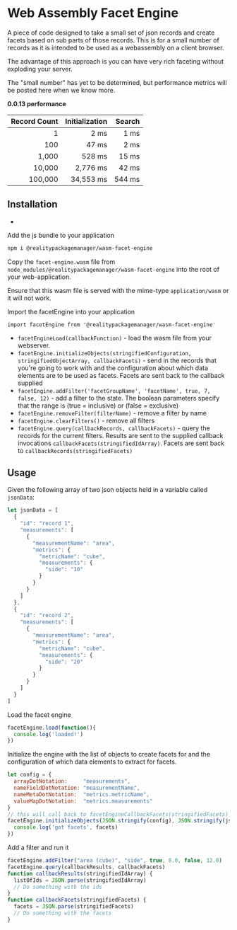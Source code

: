 # Web Assembly Facet Engine

A piece of code designed to take a small set of json records and create facets based on sub parts of those records.
This is for a small number of records as it is intended to be used as a webassembly on a client browser.

The advantage of this approach is you can have very rich faceting without exploding your server.

The "small number" has yet to be determined, but performance metrics will be posted here when we know more.

**0.0.13 performance**

|Record Count|Initialization|Search
|--------:|----------:|--------:
| 1       | 2 ms      | 1 ms    
| 100     | 47 ms     | 2 ms    
| 1,000   | 528 ms    | 15 ms  
| 10,000  | 2,776 ms  | 42 ms
| 100,000 | 34,553 ms | 544 ms 

## Installation

*

Add the js bundle to your application

```bash
npm i @realitypackagemanager/wasm-facet-engine
```

Copy the `facet-engine.wasm` file from `node_modules/@realitypackagemanager/wasm-facet-engine` into the root of your web-application.

Ensure that this wasm file is served with the mime-type `application/wasm` or it will not work.

Import the facetEngine into your application

```node
import facetEngine from '@realitypackagemanager/wasm-facet-engine'
```

- `facetEngineLoad(callbackFunction)` - load the wasm file from your webserver. 
- `facetEngine.initializeObjects(stringifiedConfiguration, stringifiedObjectArray, callbackFacets)` - send in the records that you're going to work with and the configuration about which data elements are to be used as facets. Facets are sent back to the callback supplied
- `facetEngine.addFilter('facetGroupName', 'facetName', true, 7, false, 12)` - add a filter to the state.  The boolean parameters specify that the range is (true = inclusive) or (false = exclusive)
- `facetEngine.removeFilter(filterName)` - remove a filter by name
- `facetEngine.clearFilters()` - remove all filters
- `facetEngine.query(callbackRecords, callbackFacets)` - query the records for the current filters.  Results are sent to the supplied callback invocations `callbackFacets(stringifiedIdArray)`.  Facets are sent back to `callbackRecords(stringifiedFacets)`

## Usage

Given the following array of two json objects held in a variable called `jsonData`:

```javascript
let jsonData = [
  {
    "id": "record 1",
    "measurements": [
      {
        "measurementName": "area",
        "metrics": {
          "metricName": "cube",
          "measurements": {
            "side": "10"
          }
        }
      }
    ]
  },
  {
    "id": "record 2",
    "measurements": [
      {
        "measurementName": "area",
        "metrics": {
          "metricName": "cube",
          "measurements": {
            "side": "20"
          }
        }
      }
    ]
  }
]
```

Load the facet engine

```javascript
facetEngine.load(function(){
  console.log('loaded!')
})
```

Initialize the engine with the list of objects to create facets for and the configuration of which data elements to extract for facets.

```javascript
let config = {
  arrayDotNotation:     "measurements",
  nameFieldDotNotation: "measurementName",
  nameMetaDotNotation:  "metrics.metricName",
  valueMapDotNotation:  "metrics.measurements"
}
// this will call back to facetEngineCallbackFacets(stringifiedFacets)
facetEngine.initializeObjects(JSON.stringify(config), JSON.stringify(jsonData), function(facets){
  console.log('got facets', facets)
})
```

Add a filter and run it

```javascript
facetEngine.addFilter("area (cube)", "side", true, 8.0, false, 12.0)
facetEngine.query(callbackResults, callbackFacets)
function callbackResults(stringifiedIdArray) {
  listOfIds = JSON.parse(stringifiedIdArray)
  // Do something with the ids
}
function callbackFacets(stringifiedFacets) {
  facets = JSON.parse(stringifiedFacets)
  // Do something with the facets
}
```
